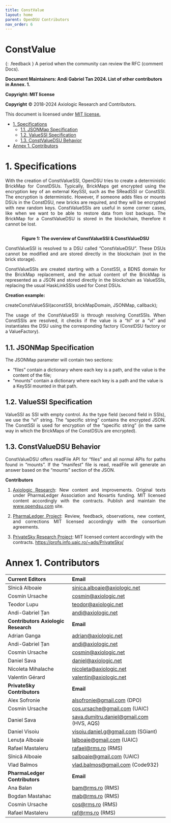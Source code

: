```yaml
---
title: ConstValue 
layout: home
parent: OpenDSU Contributors
nav_order: 6
---
```


# **ConstValue**

{: .feedback }
A period when the community can review the RFC (comment Docs).


**Document Maintainers: Andi Gabriel Tan 2024. List of other contributors in Annex. 1.**

**Copyright: MIT license**

 **Copyright** © 2018-2024 Axiologic Research and Contributors.

This document is licensed under [MIT license.](https://en.wikipedia.org/wiki/MIT_License)

<!-- TOC -->
* [1. Specifications](#1-specifications)
  * [1.1. JSONMap Specification](#11-jsonmap-specification)
  * [1.2. ValueSSI Specification](#12-valuessi-specification)
  * [1.3. ConstValueDSU Behavior](#13-constvaluedsu-behavior)
* [Annex 1. Contributors](#annex-1-contributors)
<!-- TOC -->

# 1. Specifications

<p style='text-align: justify;'>With the creation of ConstValueSSI, OpenDSU tries to create a deterministic BrickMap for ConstDSUs. Typically, BrickMaps get encrypted using the encryption key of an external KeySSI, such as the SReadSSI or ConstSSI. The encryption is deterministic. However, if someone adds files or mounts DSUs in the ConstDSU, new bricks are required, and they will be encrypted with new random keys. ConstValueSSIs are useful in some corner cases, like when we want to be able to restore data from lost backups. The BrickMap for a ConstValueDSU is stored in the blockchain, therefore it cannot be lost.
</p>

<div style="text-align:center;">
    <img alt="" src="" class="imgMain" style="max-width: 69%; margin-left: 0px;"/>
    <p><b>Figure 1: The overview of ConstValueSSI & ConstValueDSU</b></p>
</div>


<p style='text-align: justify;'>ConstValueSSI is resolved to a DSU called  “ConstValueDSU”. These DSUs cannot be modified and are stored directly in the blockchain (not in the brick storage).
</p>

<p style='text-align: justify;'>ConstValueSSIs are created starting with a ConstSSI, a BDNS domain for the BrickMap replacement, and the actual content of the BrickMap is represented as a JSON and stored directly in the blockchain as ValueSSIs, replacing the usual HaskLinkSSIs used for Const DSUs.
</p>

**Creation example:**

<p style='text-align: justify;'>createConstValueSSI(aconstSSI, brickMapDomain, JSONMap, callback);
</p>

<p style='text-align: justify;'>The usage of the ConstValueSSI is through resolving ConstSSIs. When ConstSSIs are resolved, it checks if the value is a “hl” or a “vl” and instantiates the DSU using the corresponding factory (ConstDSU factory or a ValueFactory).
</p>

## 1.1. JSONMap Specification

<p style='text-align: justify;'>The JSONMap parameter will contain two sections:</p>

* “files” contain a dictionary where each key is a path, and the value is the content of the file;
* “mounts” contain a dictionary where each key is a path and the value is a KeySSI mounted in that path.


## 1.2. ValueSSI Specification

<p style='text-align: justify;'>ValueSSI as SSI with empty control. As the type field (second field in SSIs), we use the “vl” string. The “specific string” contains the encrypted JSON. The ConstSSI is used for encryption of the “specific string” (in the same way in which the BrickMaps of the ConstDSUs are encrypted).
</p>

## 1.3. ConstValueDSU Behavior

<p style='text-align: justify;'>ConstValueDSU offers readFile API for “files” and all normal APIs for paths found in “mounts”. If the “manifest” file is read, readFile will generate an answer based on the “mounts” section of the JSON.
</p>



**Contributors**


1. <p style='text-align: justify;'><a href="www.axiologic.net">Axiologic Research</a>: New content and improvements. Original texts under PharmaLedger Association and Novartis funding. MIT licensed content accordingly with the contracts. Publish and maintain the <a href="www.opendsu.com">www.opendsu.com</a> site.

2. <p style='text-align: justify;'><a href="www.pharmaledger.eu">PharmaLedger Project</a>: Review, feedback, observations, new content, and corrections MIT licensed accordingly with the consortium agreements.


3. <a href="www.privatesky.xyz">PrivateSky Research Project</a>: MIT licensed content accordingly with the contracts. https://profs.info.uaic.ro/~ads/PrivateSky/


# Annex 1. Contributors

| **Current Editors**                  | **Email**                                |
|:-------------------------------------|:-----------------------------------------|
| Sînică Alboaie                       | sinica.alboaie@axiologic.net             |
| Cosmin Ursache                       | cosmin@axiologic.net                     |
| Teodor Lupu                          | teodor@axiologic.net                     |
| Andi-Gabriel Țan                     | andi@axiologic.net                       |
| **Contributors Axiologic Research**  | **Email**                                |
| Adrian Ganga                         | adrian@axiologic.net                     |
| Andi-Gabriel Țan                     | andi@axiologic.net                       |
| Cosmin Ursache                       | cosmin@axiologic.net                     |
| Daniel Sava                          | daniel@axiologic.net                     |
| Nicoleta Mihalache                   | nicoleta@axiologic.net                   |
| Valentin Gérard                      | valentin@axiologic.net                   |
| **PrivateSky Contributors**          | **Email**                                |
| Alex Sofronie                        | alsofronie@gmail.com (DPO)               |
| Cosmin Ursache                       | cos.ursache@gmail.com (UAIC)             |
| Daniel Sava                          | sava.dumitru.daniel@gmail.com (HVS, AQS) |
| Daniel Visoiu                        | visoiu.daniel.g@gmail.com (SGiant)       |
| Lenuța Alboaie                       | lalboaie@gmail.com (UAIC)                |
| Rafael Mastaleru                     | rafael@rms.ro (RMS)                      |
| Sînică Alboaie                       | salboaie@gmail.com (UAIC)                |
| Vlad Balmos                          | vlad.balmos@gmail.com (Code932)          |
| **PharmaLedger Contributors**        | **Email**                                |
| Ana Balan                            | bam@rms.ro (RMS)                         |
| Bogdan Mastahac                      | mab@rms.ro (RMS)                         |
| Cosmin Ursache                       | cos@rms.ro (RMS)                         |
| Rafael Mastaleru                     | raf@rms.ro (RMS)                         |



